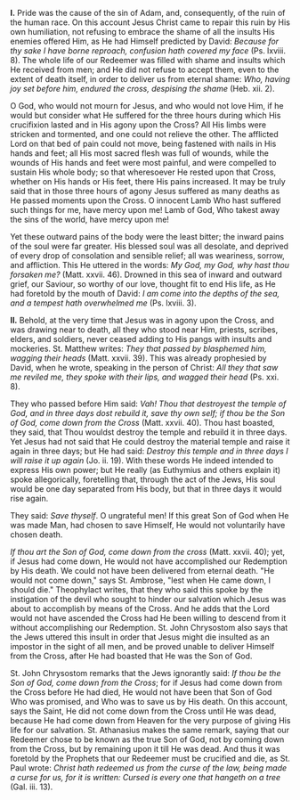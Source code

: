 
**I\.** Pride was the cause of the sin of Adam, and, consequently, of the ruin of the human race. On this account Jesus Christ came to repair this ruin by His own humiliation, not refusing to embrace the shame of all the insults His enemies offered Him, as He had Himself predicted by David: *Because for thy sake I have borne reproach, confusion hath covered my face* (Ps. lxviii. 8). The whole life of our Redeemer was filled with shame and insults which He received from men; and He did not refuse to accept them, even to the extent of death itself, in order to deliver us from eternal shame: *Who, having joy set before him, endured the cross, despising the shame* (Heb. xii. 2).

O God, who would not mourn for Jesus, and who would not love Him, if he would but consider what He suffered for the three hours during which His crucifixion lasted and in His agony upon the Cross? All His limbs were stricken and tormented, and one could not relieve the other. The afflicted Lord on that bed of pain could not move, being fastened with nails in His hands and feet; all His most sacred flesh was full of wounds, while the wounds of His hands and feet were most painful, and were compelled to sustain His whole body; so that wheresoever He rested upon that Cross, whether on His hands or His feet, there His pains increased. It may be truly said that in those three hours of agony Jesus suffered as many deaths as He passed moments upon the Cross. O innocent Lamb Who hast suffered such things for me, have mercy upon me! Lamb of God, Who takest away the sins of the world, have mercy upon me!

Yet these outward pains of the body were the least bitter; the inward pains of the soul were far greater. His blessed soul was all desolate, and deprived of every drop of consolation and sensible relief; all was weariness, sorrow, and affliction. This He uttered in the words: *My God, my God, why hast thou forsaken me?* (Matt. xxvii. 46). Drowned in this sea of inward and outward grief, our Saviour, so worthy of our love, thought fit to end His life, as He had foretold by the mouth of David: *I am come into the depths of the sea, and a tempest hath overwhelmed me* (Ps. lxviii. 3).

**II\.** Behold, at the very time that Jesus was in agony upon the Cross, and was drawing near to death, all they who stood near Him, priests, scribes, elders, and soldiers, never ceased adding to His pangs with insults and mockeries. St. Matthew writes: *They that passed by blasphemed him, wagging their heads* (Matt. xxvii. 39). This was already prophesied by David, when he wrote, speaking in the person of Christ: *All they that saw me reviled me, they spoke with their lips, and wagged their head* (Ps. xxi. 8).

They who passed before Him said: *Vah! Thou that destroyest the temple of God, and in three days dost rebuild it, save thy own self; if thou be the Son of God, come down from the Cross* (Matt. xxvii. 40). Thou hast boasted, they said, that Thou wouldst destroy the temple and rebuild it in three days. Yet Jesus had not said that He could destroy the material temple and raise it again in three days; but He had said: *Destroy this temple and in three days I will raise it up again* (Jo. ii. 19). With these words He indeed intended to express His own power; but He really (as Euthymius and others explain it) spoke allegorically, foretelling that, through the act of the Jews, His soul would be one day separated from His body, but that in three days it would rise again.

They said: *Save thyself*. O ungrateful men! If this great Son of God when He was made Man, had chosen to save Himself, He would not voluntarily have chosen death.

*If thou art the Son of God, come down from the cross* (Matt. xxvii. 40); yet, if Jesus had come down, He would not have accomplished our Redemption by His death. We could not have been delivered from eternal death. \"He would not come down,\" says St. Ambrose, \"lest when He came down, I should die.\" Theophylact writes, that they who said this spoke by the instigation of the devil who sought to hinder our salvation which Jesus was about to accomplish by means of the Cross. And he adds that the Lord would not have ascended the Cross had He been willing to descend from it without accomplishing our Redemption. St. John Chrysostom also says that the Jews uttered this insult in order that Jesus might die insulted as an impostor in the sight of all men, and be proved unable to deliver Himself from the Cross, after He had boasted that He was the Son of God.

St. John Chrysostom remarks that the Jews ignorantly said: *If thou be the Son of God, come down from the Cross*; for if Jesus had come down from the Cross before He had died, He would not have been that Son of God Who was promised, and Who was to save us by His death. On this account, says the Saint, He did not come down from the Cross until He was dead, because He had come down from Heaven for the very purpose of giving His life for our salvation. St. Athanasius makes the same remark, saying that our Redeemer chose to be known as the true Son of God, not by coming down from the Cross, but by remaining upon it till He was dead. And thus it was foretold by the Prophets that our Redeemer must be crucified and die, as St. Paul wrote: *Christ hath redeemed us from the curse of the law, being made a curse for us, for it is written: Cursed is every one that hangeth on a tree* (Gal. iii. 13).

